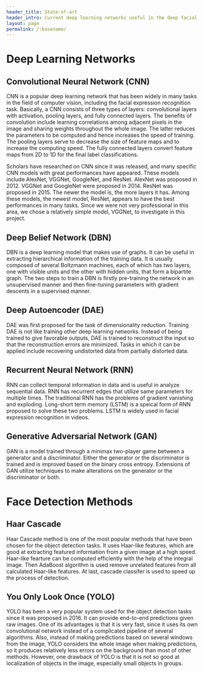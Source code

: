 ```yaml
---
header_title: State-of-art
header_intro: Current deep learning networks useful in the deep facial expression recognition task include CNN, DBN, DAE, RNN, and GAN. The methods that are good at the face detection task include Haar Cascade and YOLO.
layout: page
permalink: /:basename/
---
```

# Deep Learning Networks

## Convolutional Neural Network (CNN)

CNN is a popular deep learning network that has been widely in many tasks in the field of computer vision, including the facial expression recognition task. Basically, a CNN consists of three types of layers: convolutional layers with activation, pooling layers, and fully connected layers. The benefits of convolution include learning correlations among adjacent pixels in the image and sharing weights throughout the whole image. The latter reduces the parameters to be computed and hence increases the speed of training. The pooling layers serve to decrease the size of feature maps and to increase the computing speed. The fully connected layers convert feature maps from 2D to 1D for the final label classifications.

Scholars have researched on CNN since it was released, and many specific CNN models with great performances have appeared. These models include AlexNet, VGGNet, GoogleNet, and ResNet. AlexNet was proposed in 2012. VGGNet and GoogleNet were proposed in 2014. ResNet was proposed in 2015. The newer the model is, the more layers it has. Among these models, the newest model, ResNet, appears to have the best performances in many tasks. Since we were not very professional in this area, we chose a relatively simple model, VGGNet, to investigate in this project.

## Deep Belief Network (DBN)

DBN is a deep learning model that makes use of graphs. It can be useful in extracting hierarchical information of the training data. It is usually composed of several Boltzmann machines, each of which has two layers, one with visible units and the other with hidden units, that form a bipartite graph. The two steps to train a DBN is firstly pre-training the network in an unsupervised manner and then fine-tuning parameters with gradient descents in a supervised manner.

## Deep Autoencoder (DAE)

DAE was first proposed for the task of dimensionality reduction. Training DAE is not like training other deep learning networks. Instead of being trained to give favorable outputs, DAE is trained to reconstruct the input so that the reconstruction errors are minimized. Tasks in which it can be applied include recovering undistorted data from partially distorted data.

## Recurrent Neural Network (RNN)

RNN can collect temporal information in data and is useful in analyze sequential data. RNN has recurrent edges that utilize same parameters for multiple times. The traditional RNN has the problems of gradient vanishing and exploding. Long-short term memory (LSTM) is a speical form of RNN proposed to solve these two problems. LSTM is widely used in facial expression recognition in videos.

## Generative Adversarial Network (GAN)

GAN is a model trained through a minimax two-player game between a generator and a discriminator. Either the generator or the discriminator is trained and is improved based on the binary cross entropy. Extensions of GAN utilize techniques to make alterations on the generator or the discriminator or both.

# Face Detection Methods

## Haar Cascade

Haar Cascade method is one of the most popular methods that have been chosen for the object detection tasks. It uses Haar-like features, which are good at extracting featured information from a given image at a high speed. Haar-like fearture can be computed efficiently with the help of the integral image. Then AdaBoost algorithm is used remove unrelated features from all calculated Haar-like features. At last, cascade classifer is used to speed up the process of detection.

## You Only Look Once (YOLO)

YOLO has been a very popular system used for the object detection tasks since it was proposed in 2016. It can provide end-to-end predictions given raw images. One of its advantages is that it is very fast, since it uses its own convolutional network instead of a complicated pipeline of several algorithms. Also, instead of making predictions based on several windows from the image, YOLO considers the whole image when making predictions, so it produces relatively less errors on the background than most of other methods. However, one drawback of YOLO is that it is not so good at localization of objects in the image, especially small objects in groups.